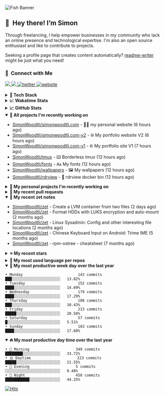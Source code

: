 ![Fish Banner](assets/fish.webp)

## 👋 &nbsp;Hey there! I’m Simon

Through freelancing, I help empower businesses in my community who lack
an online presence and technological expertise. I'm also an open source
enthusiast and like to contribute to projects.

Seeking a profile page that creates content automatically?
[readme-writer] might be just what you need!

### 🤝 &nbsp;Connect with Me

<div align="left">
<a href="https://linkedin.com/in/simonwoodtli" target="_blank">
<img src="https://img.shields.io/badge/linkedin-1E77B5?style=for-the-badge&logo=linkedin&logoColor=white alt=linkedin" />
</a>
<a href="https://github.com/simonwoodtli" target="_blank">
<img src="https://img.shields.io/badge/github-24292E?style=for-the-badge&logo=github&logoColor=white alt=github" />
</a>
<a href="https://twitter.com/simonwoodtlidev" target="_blank">
<img src="https://img.shields.io/badge/twitter-26a7de?style=for-the-badge&logo=twitter&logoColor=white" alt="twitter"/>
</a>
<a href="https://simonwoodtli.com" target="_blank">
<img src="https://img.shields.io/badge/website-E2925F?style=for-the-badge&logo=google-chrome&logoColor=white" alt="website"/>
</a>
</div>
<br/>


<details>
  <summary><b>🧰 Tech Stack</b></summary>
  <div align="center">
  <a href="https://skillicons.dev" target="_blank">
  <img src="https://skillicons.dev/icons?i=js,html,css,bash,python,go,postgresql,docker,vim,linux" alt="JavaScript, HTML, CSS, Bash, Python, Go, PostgreSQL, Docker, Vim,
  Linux">
  </a>
  </div>
</details>

<details>
  <summary><b>📈 Wakatime Stats</b></summary>
  <p align="center"><a href="https://wakatime.com/@SimonWoodtli">
  <img align="center" width="400" height="300" src="https://wakatime.com/share/@SimonWoodtli/7761bcef-e104-47d9-912a-dfd6bf08868b.svg" />
  </a>
  <a href="https://wakatime.com/@SimonWoodtli">
  <img align="center" width="400" height="300" src="https://wakatime.com/share/@SimonWoodtli/341953df-6a40-47b7-8220-ace4eabe0a17.svg" />
  </a></p>

  <h4><b>💬 I've been working with the following languages over the last 7 days</b></h4>

```
• Bash                           11 hrs                         █████████░░░░░░░░░░░░░░░░   36.49%
• sh                             7 hrs 45 mins                  ██████░░░░░░░░░░░░░░░░░░░   25.74%
• Markdown                       3 hrs 5 mins                   ███░░░░░░░░░░░░░░░░░░░░░░   10.26%
• YAML                           2 hrs 17 mins                  ██░░░░░░░░░░░░░░░░░░░░░░░   7.6%
• Config                         1 hr 58 mins                   ██░░░░░░░░░░░░░░░░░░░░░░░   6.56%
• conf                           59 mins                        █░░░░░░░░░░░░░░░░░░░░░░░░   3.28%
• Other                          44 mins                        █░░░░░░░░░░░░░░░░░░░░░░░░   2.48%
• mailcap                        39 mins                        █░░░░░░░░░░░░░░░░░░░░░░░░   2.2%
• RPMSpec                        33 mins                        ░░░░░░░░░░░░░░░░░░░░░░░░░   1.85%
• Dockerfile                     17 mins                        ░░░░░░░░░░░░░░░░░░░░░░░░░   0.95%
• desktop                        14 mins                        ░░░░░░░░░░░░░░░░░░░░░░░░░   0.79%
• JSON                           10 mins                        ░░░░░░░░░░░░░░░░░░░░░░░░░   0.56%
• tmux                           9 mins                         ░░░░░░░░░░░░░░░░░░░░░░░░░   0.51%
• pdf                            4 mins                         ░░░░░░░░░░░░░░░░░░░░░░░░░   0.26%
• TOML                           4 mins                         ░░░░░░░░░░░░░░░░░░░░░░░░░   0.25%
• HTML                           2 mins                         ░░░░░░░░░░░░░░░░░░░░░░░░░   0.12%
• Vim Script                     1 min                          ░░░░░░░░░░░░░░░░░░░░░░░░░   0.06%
• Makefile                       0 secs                         ░░░░░░░░░░░░░░░░░░░░░░░░░   0.01%
```

  <h4>👷 I've been working on the following projects over the last 7 days</h4>

```
• dotfiles                       19 hrs 39 mins                 ████████████████░░░░░░░░░   65.17%
• Unknown Project                4 hrs 57 mins                  ████░░░░░░░░░░░░░░░░░░░░░   16.43%
• workspace-alpine               2 hrs 26 mins                  ██░░░░░░░░░░░░░░░░░░░░░░░   8.09%
• cloud-os                       2 hrs 20 mins                  ██░░░░░░░░░░░░░░░░░░░░░░░   7.77%
• Private                        29 mins                        ░░░░░░░░░░░░░░░░░░░░░░░░░   1.64%
• cmd-zet                        10 mins                        ░░░░░░░░░░░░░░░░░░░░░░░░░   0.58%
• zet                            5 mins                         ░░░░░░░░░░░░░░░░░░░░░░░░░   0.32%
```

  <h4><b>🛠️ I've been working with the following editors over the last 7 days</b></h4>

```
• Vim                            30 hrs 10 mins                 █████████████████████████   100%
```

  <h4><b>💻 I've been working with the following operating systems over the last 7 days</b></h4>

```
• Linux                          30 hrs 10 mins                 █████████████████████████   100%
```

</details>

<details>
  <summary><b>📈 GitHub Stats</b></summary>
  <div align="center">
  <a href="https://github.com/anuraghazra/github-readme-stats"> 
  <img src="https://github-readme-stats.vercel.app/api?username=simonwoodtli&theme=onedark&show_icons=true&hide_rank=true&custom_title=Stats&count_private=true&hide_border=true&hide=issues&line_height=24&bg_color=0d1117" alt="Github Stats">
  <img src="https://github-readme-stats.vercel.app/api/top-langs/?username=simonwoodtli&layout=compact&theme=onedark&count_private=true&hide_border=true&bg_color=0d1117" alt="Top Langs">
  </a>
  </div>
</details>

<details open="">
  <summary><b>👷 All projects I'm recently working on</b></summary>

* [SimonWoodtli/simonwoodtli.com](https://github.com/SimonWoodtli/simonwoodtli.com) - 👨‍💻 my personal website (6 hours ago)
* [SimonWoodtli/simonwoodtli.com-v2](https://github.com/SimonWoodtli/simonwoodtli.com-v2) - 🌐 My portfolio website V2 (6 hours ago)
* [SimonWoodtli/simonwoodtli.com-v1](https://github.com/SimonWoodtli/simonwoodtli.com-v1) - 🌐 My portfolio site V1 (7 hours ago)
* [SimonWoodtli/tmux](https://github.com/SimonWoodtli/tmux) - ⌨️ Borderless tmux (12 hours ago)
* [SimonWoodtli/fonts](https://github.com/SimonWoodtli/fonts) - 🗛 My fonts (12 hours ago)
* [SimonWoodtli/wallpapers](https://github.com/SimonWoodtli/wallpapers) - 🖼️  My wallpapers (12 hours ago)
* [SimonWoodtli/rdrview](https://github.com/SimonWoodtli/rdrview) - 🐋 rdrview docker bin (12 hours ago)

</details>
<details>
  <summary><b>🌱 My personal projects I'm recently working on</b></summary>

* [SimonWoodtli/simonwoodtli.com](https://github.com/SimonWoodtli/simonwoodtli.com) - 👨‍💻 my personal website (6 hours ago)
* [SimonWoodtli/simonwoodtli.com-v2](https://github.com/SimonWoodtli/simonwoodtli.com-v2) - 🌐 My portfolio website V2 (6 hours ago)
* [SimonWoodtli/simonwoodtli.com-v1](https://github.com/SimonWoodtli/simonwoodtli.com-v1) - 🌐 My portfolio site V1 (7 hours ago)
* [SimonWoodtli/tmux](https://github.com/SimonWoodtli/tmux) - ⌨️ Borderless tmux (12 hours ago)
* [SimonWoodtli/fonts](https://github.com/SimonWoodtli/fonts) - 🗛 My fonts (12 hours ago)
* [SimonWoodtli/wallpapers](https://github.com/SimonWoodtli/wallpapers) - 🖼️  My wallpapers (12 hours ago)
* [SimonWoodtli/rdrview](https://github.com/SimonWoodtli/rdrview) - 🐋 rdrview docker bin (12 hours ago)

</details>
<details>
  <summary><b>🔨 My recent pull requests</b></summary>

* [feat: add wireguard-generate-keys script](https://github.com/SimonWoodtli/dotfiles-old/pull/14) on [SimonWoodtli/dotfiles-old](https://github.com/SimonWoodtli/dotfiles-old) (13 months ago)
* [feat: add video-to-gif script](https://github.com/SimonWoodtli/dotfiles-old/pull/13) on [SimonWoodtli/dotfiles-old](https://github.com/SimonWoodtli/dotfiles-old) (13 months ago)
* [feat: add spoof-mac-linux script](https://github.com/SimonWoodtli/dotfiles-old/pull/12) on [SimonWoodtli/dotfiles-old](https://github.com/SimonWoodtli/dotfiles-old) (13 months ago)
* [feat: add sp-tmux script](https://github.com/SimonWoodtli/dotfiles-old/pull/11) on [SimonWoodtli/dotfiles-old](https://github.com/SimonWoodtli/dotfiles-old) (14 months ago)
* [feat: add sp script](https://github.com/SimonWoodtli/dotfiles-old/pull/10) on [SimonWoodtli/dotfiles-old](https://github.com/SimonWoodtli/dotfiles-old) (14 months ago)

</details>
<details open="">
  <summary><b>📝 My recent zet notes</b></summary>

* [SimonWoodtli/zet](https://github.com/SimonWoodtli/zet/tree/81ce0dbe96be0a5c57d5913a00baaa9e57ad0512/20231101173245) - Create a LVM container from two files (2 days ago)
* [SimonWoodtli/zet](https://github.com/SimonWoodtli/zet/tree/5c90053d8e9e429e7f6f68f557c97d080eaeb3b2/20230908235916) - Format HDDs with LUKS encryption and auto-mount (2 months ago)
* [SimonWoodtli/zet](https://github.com/SimonWoodtli/zet/tree/f4e6f009cb8f8ff44e9646977125d87dd8f845f9/20230908235236) - Linux Sysadmin: Config and other interesting file locations (2 months ago)
* [SimonWoodtli/zet](https://github.com/SimonWoodtli/zet/tree/d442487a83af583abd23719912a1c1f7496cff33/20230620172505) - Chinese Keyboard Input on Android: Trime IME (5 months ago)
* [SimonWoodtli/zet](https://github.com/SimonWoodtli/zet/tree/3d9625f8bc632c595fa8b28b6f6f09026dd9eec2/20230418171555) - rpm-ostree - cheatsheet (7 months ago)

</details>
<details>
  <summary><b>⭐ My recent stars</b></summary>

* [dbrgn/tealdeer](https://github.com/dbrgn/tealdeer) - A very fast implementation of tldr in Rust. (2 days ago)
* [derf/feh](https://github.com/derf/feh) - a fast and light image viewer (6 days ago)
* [Alex313031/thorium](https://github.com/Alex313031/thorium) - Chromium fork named after radioactive element No. 90. Windows and MacOS/Raspi/Android/Special builds are in different repositories, links are towards the top of the README.md. (1 week ago)
* [asdf-vm/asdf](https://github.com/asdf-vm/asdf) - Extendable version manager with support for Ruby, Node.js, Elixir, Erlang & more (1 week ago)
* [junegunn/fzf.vim](https://github.com/junegunn/fzf.vim) - fzf :heart: vim (1 week ago)

</details>
<details>
  <summary><b>💬 My most used language per repos</b></summary>

```
• Shell                          15 repos                       ██████████████████░░░░░░░   71.43%
• JavaScript                     1 repo                         █░░░░░░░░░░░░░░░░░░░░░░░░   4.76%
• CSS                            3 repos                        ████░░░░░░░░░░░░░░░░░░░░░   14.29%
• Nix                            1 repo                         █░░░░░░░░░░░░░░░░░░░░░░░░   4.76%
• HTML                           1 repo                         █░░░░░░░░░░░░░░░░░░░░░░░░   4.76%
```

</details>
<details open="">
  <summary><b>📆 My most productive week day over the last year</b></summary>

```
• Monday                         143 commits                    ███░░░░░░░░░░░░░░░░░░░░░░   13.82%
• Tuesday                        152 commits                    ████░░░░░░░░░░░░░░░░░░░░░   14.69%
• Wednesday                      179 commits                    ████░░░░░░░░░░░░░░░░░░░░░   17.29%
• Thursday                       108 commits                    ███░░░░░░░░░░░░░░░░░░░░░░   10.43%
• Friday                         213 commits                    █████░░░░░░░░░░░░░░░░░░░░   20.58%
• Saturday                       57 commits                     █░░░░░░░░░░░░░░░░░░░░░░░░   5.51%
• Sunday                         183 commits                    ████░░░░░░░░░░░░░░░░░░░░░   17.68%
```

</details>
<details open="">
  <summary><b>🔥 My most productive day time over the last year</b></summary>

```
• 🌅 Morning                     349 commits                    ████████░░░░░░░░░░░░░░░░░   33.72%
• 🌞 Daytime                     223 commits                    █████░░░░░░░░░░░░░░░░░░░░   21.55%
• 🌇 Evening                     5 commits                      ░░░░░░░░░░░░░░░░░░░░░░░░░   0.48%
• 🌃 Night                       458 commits                    ███████████░░░░░░░░░░░░░░   44.25%
```

</details>

[![Hits](https://hits.seeyoufarm.com/api/count/incr/badge.svg?url=https%3A%2F%2Fgithub.com%2Fsimonwoodtli&count_bg=%23689D6A&title_bg=%23282828&icon=&icon_color=%23E7E7E7&title=views+%28today+%2F+total%29&edge_flat=false)](https://hits.seeyoufarm.com)

[readme-writer]: <https://github.com/SimonWoodtli/readme-writer>
